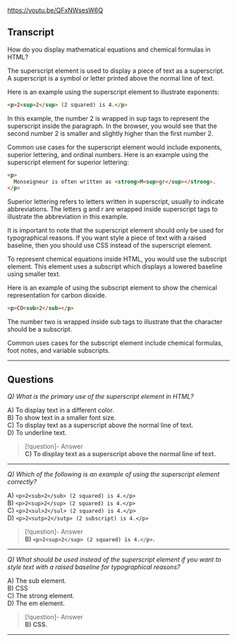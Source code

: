 https://youtu.be/QFxNWsesW6Q

## Transcript
How do you display mathematical equations and chemical formulas in HTML?

The superscript element is used to display a piece of text as a superscript. A superscript is a symbol or letter printed above the normal line of text.

Here is an example using the superscript element to illustrate exponents:

```html
<p>2<sup>2</sup> (2 squared) is 4.</p>
```

In this example, the number 2 is wrapped in sup tags to represent the superscript inside the paragraph. In the browser, you would see that the second number 2 is smaller and slightly higher than the first number 2.

Common use cases for the superscript element would include exponents, superior lettering, and ordinal numbers. Here is an example using the superscript element for superior lettering:

```html
<p>
  Monseigneur is often written as <strong>M<sup>gr</sup></strong>.
</p>
```

Superior lettering refers to letters written in superscript, usually to indicate abbreviations. The letters g and r are wrapped inside superscript tags to illustrate the abbreviation in this example.

It is important to note that the superscript element should only be used for typographical reasons. If you want style a piece of text with a raised baseline, then you should use CSS instead of the superscript element.

To represent chemical equations inside HTML, you would use the subscript element. This element uses a subscript which displays a lowered baseline using smaller text.

Here is an example of using the subscript element to show the chemical representation for carbon dioxide.

```html
<p>CO<sub>2</sub></p>
```

The number two is wrapped inside sub tags to illustrate that the character should be a subscript.

Common uses cases for the subscript element include chemical formulas, foot notes, and variable subscripts.

---

## Questions
*Q) What is the primary use of the superscript element in HTML?*

A) To display text in a different color.  
B) To show text in a smaller font size.  
C) To display text as a superscript above the normal line of text.  
D) To underline text.  

> [!question]- Answer  
> **C) To display text as a superscript above the normal line of text.**  

---

*Q) Which of the following is an example of using the superscript element correctly?*

A) `<p>2<sub>2</sub> (2 squared) is 4.</p>`  
B) `<p>2<sup>2</sup> (2 squared) is 4.</p>`  
C) `<p>2<sul>2</sul> (2 squared) is 4.</p>`  
D) `<p>2<sutp>2</sutp> (2 subscript) is 4.</p>`  

> [!question]- Answer  
> **B) `<p>2<sup>2</sup> (2 squared) is 4.</p>`.**  

---

*Q) What should be used instead of the superscript element if you want to style text with a raised baseline for typographical reasons?*

A) The sub element.  
B) CSS  
C) The strong element.  
D) The em element.  

> [!question]- Answer  
> **B) CSS.**  

---
